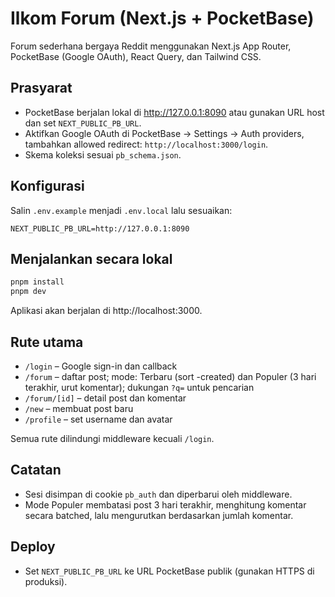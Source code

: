 # Ilkom Forum (Next.js + PocketBase)

Forum sederhana bergaya Reddit menggunakan Next.js App Router, PocketBase (Google OAuth), React Query, dan Tailwind CSS.

## Prasyarat

- PocketBase berjalan lokal di http://127.0.0.1:8090 atau gunakan URL host dan set `NEXT_PUBLIC_PB_URL`.
- Aktifkan Google OAuth di PocketBase → Settings → Auth providers, tambahkan allowed redirect: `http://localhost:3000/login`.
- Skema koleksi sesuai `pb_schema.json`.

## Konfigurasi

Salin `.env.example` menjadi `.env.local` lalu sesuaikan:

```
NEXT_PUBLIC_PB_URL=http://127.0.0.1:8090
```

## Menjalankan secara lokal

```powershell
pnpm install
pnpm dev
```

Aplikasi akan berjalan di http://localhost:3000.

## Rute utama

- `/login` – Google sign-in dan callback
- `/forum` – daftar post; mode: Terbaru (sort -created) dan Populer (3 hari terakhir, urut komentar); dukungan `?q=` untuk pencarian
- `/forum/[id]` – detail post dan komentar
- `/new` – membuat post baru
- `/profile` – set username dan avatar

Semua rute dilindungi middleware kecuali `/login`.

## Catatan

- Sesi disimpan di cookie `pb_auth` dan diperbarui oleh middleware.
- Mode Populer membatasi post 3 hari terakhir, menghitung komentar secara batched, lalu mengurutkan berdasarkan jumlah komentar.

## Deploy

- Set `NEXT_PUBLIC_PB_URL` ke URL PocketBase publik (gunakan HTTPS di produksi).
